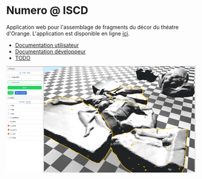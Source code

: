 # Numero @ ISCD

Application web pour l'assemblage de fragments du décor du théatre d'Orange. L'application est disponible en ligne [ici](https://numerosu.github.io/online-application/numero).

* [Documentation utilisateur](docs/user.md)
* [Documentation développeur](docs/dev.md)
* [TODO](https://github.com/loicNorgeot/numero/issues/1)

![screenshot](screenshot.png)
